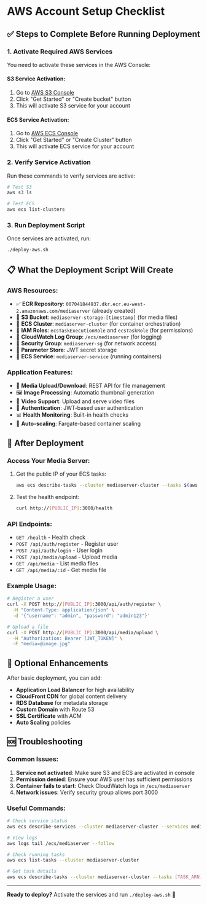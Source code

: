 # AWS Account Setup Checklist

## ✅ Steps to Complete Before Running Deployment

### 1. **Activate Required AWS Services**
You need to activate these services in the AWS Console:

#### **S3 Service Activation:**
1. Go to [AWS S3 Console](https://s3.console.aws.amazon.com/)
2. Click "Get Started" or "Create bucket" button
3. This will activate S3 service for your account

#### **ECS Service Activation:**
1. Go to [AWS ECS Console](https://console.aws.amazon.com/ecs/)
2. Click "Get Started" or "Create Cluster" button
3. This will activate ECS service for your account

### 2. **Verify Service Activation**
Run these commands to verify services are active:

```bash
# Test S3
aws s3 ls

# Test ECS  
aws ecs list-clusters
```

### 3. **Run Deployment Script**
Once services are activated, run:

```bash
./deploy-aws.sh
```

## 📋 What the Deployment Script Will Create

### **AWS Resources:**
- ✅ **ECR Repository**: `007041844937.dkr.ecr.eu-west-2.amazonaws.com/mediaserver` (already created)
- 🔄 **S3 Bucket**: `mediaserver-storage-[timestamp]` (for media files)
- 🔄 **ECS Cluster**: `mediaserver-cluster` (for container orchestration)
- 🔄 **IAM Roles**: `ecsTaskExecutionRole` and `ecsTaskRole` (for permissions)
- 🔄 **CloudWatch Log Group**: `/ecs/mediaserver` (for logging)
- 🔄 **Security Group**: `mediaserver-sg` (for network access)
- 🔄 **Parameter Store**: JWT secret storage
- 🔄 **ECS Service**: `mediaserver-service` (running containers)

### **Application Features:**
- 📁 **Media Upload/Download**: REST API for file management
- 🖼️ **Image Processing**: Automatic thumbnail generation
- 🎥 **Video Support**: Upload and serve video files
- 🔐 **Authentication**: JWT-based user authentication
- 📊 **Health Monitoring**: Built-in health checks
- 🚀 **Auto-scaling**: Fargate-based container scaling

## 🎯 After Deployment

### **Access Your Media Server:**
1. Get the public IP of your ECS tasks:
   ```bash
   aws ecs describe-tasks --cluster mediaserver-cluster --tasks $(aws ecs list-tasks --cluster mediaserver-cluster --query 'taskArns[0]' --output text) --query 'tasks[0].attachments[0].details[?name==`networkInterfaceId`].value' --output text | xargs -I {} aws ec2 describe-network-interfaces --network-interface-ids {} --query 'NetworkInterfaces[0].Association.PublicIp' --output text
   ```

2. Test the health endpoint:
   ```bash
   curl http://[PUBLIC_IP]:3000/health
   ```

### **API Endpoints:**
- `GET /health` - Health check
- `POST /api/auth/register` - Register user
- `POST /api/auth/login` - User login
- `POST /api/media/upload` - Upload media
- `GET /api/media` - List media files
- `GET /api/media/:id` - Get media file

### **Example Usage:**
```bash
# Register a user
curl -X POST http://[PUBLIC_IP]:3000/api/auth/register \
  -H "Content-Type: application/json" \
  -d '{"username": "admin", "password": "admin123"}'

# Upload a file
curl -X POST http://[PUBLIC_IP]:3000/api/media/upload \
  -H "Authorization: Bearer [JWT_TOKEN]" \
  -F "media=@image.jpg"
```

## 🔧 Optional Enhancements

After basic deployment, you can add:
- **Application Load Balancer** for high availability
- **CloudFront CDN** for global content delivery
- **RDS Database** for metadata storage
- **Custom Domain** with Route 53
- **SSL Certificate** with ACM
- **Auto Scaling** policies

## 🆘 Troubleshooting

### **Common Issues:**
1. **Service not activated**: Make sure S3 and ECS are activated in console
2. **Permission denied**: Ensure your AWS user has sufficient permissions
3. **Container fails to start**: Check CloudWatch logs in `/ecs/mediaserver`
4. **Network issues**: Verify security group allows port 3000

### **Useful Commands:**
```bash
# Check service status
aws ecs describe-services --cluster mediaserver-cluster --services mediaserver-service

# View logs
aws logs tail /ecs/mediaserver --follow

# Check running tasks
aws ecs list-tasks --cluster mediaserver-cluster

# Get task details
aws ecs describe-tasks --cluster mediaserver-cluster --tasks [TASK_ARN]
```

---
**Ready to deploy?** Activate the services and run `./deploy-aws.sh` 🚀
